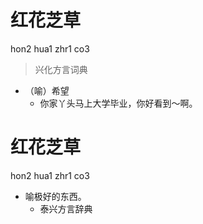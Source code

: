 # 红花芝草
hon2 hua1 zhr1 co3
> 兴化方言词典
- （喻）希望
  - 你家丫头马上大学毕业，你好看到～啊。

# 红花芝草
hon2 hua1 zhr1 co3
+ 喻极好的东西。
  * 泰兴方言辞典
